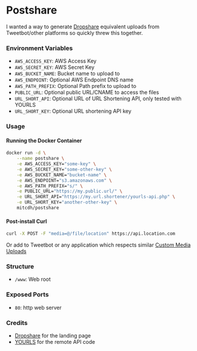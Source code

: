 # Postshare

I wanted a way to generate [Dropshare](https://getdropsha.re) equivalent uploads from Tweetbot/other platforms so quickly threw this together.

### Environment Variables

* `AWS_ACCESS_KEY`: AWS Access Key
* `AWS_SECRET_KEY`: AWS Secret Key
* `AWS_BUCKET_NAME`: Bucket name to upload to
* `AWS_ENDPOINT`: Optional AWS Endpoint DNS name
* `AWS_PATH_PREFIX`: Optional Path prefix to upload to
* `PUBLIC_URL`: Optional public URL/CNAME to access the files
* `URL_SHORT_API`: Optional URL of URL Shortening API, only tested with YOURLS
* `URL_SHORT_KEY`: Optional URL shortening API key

### Usage
#### Running the Docker Container
````bash
docker run -d \
    --name postshare \
    -e AWS_ACCESS_KEY="some-key" \
    -e AWS_SECRET_KEY="some-other-key" \
    -e AWS_BUCKET_NAME="bucket-name" \
    -e AWS_ENDPOINT="s3.amazonaws.com" \
    -e AWS_PATH_PREFIX="s/" \
    -e PUBLIC_URL="https://my.public.url/" \
    -e URL_SHORT_API="https://my.url.shortener/yourls-api.php" \
    -e URL_SHORT_KEY="another-other-key" \
    mitcdh/postshare
````

#### Post-install Curl
```bash
curl -X POST -F "media=@/file/location" https://api.location.com
```

Or add to Tweetbot or any application which respects similar [Custom Media Uploads](http://tapbots.net/tweetbot/custom_media/)

### Structure
* `/www`: Web root

### Exposed Ports
* `80`: http web server

### Credits
* [Dropshare](https://getdropsha.re) for the landing page
* [YOURLS](https://github.com/YOURLS/YOURLS/wiki/Remote-API) for the remote API code
